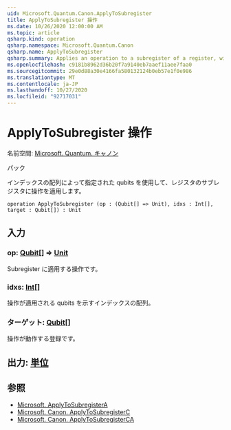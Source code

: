 ```yaml
---
uid: Microsoft.Quantum.Canon.ApplyToSubregister
title: ApplyToSubregister 操作
ms.date: 10/26/2020 12:00:00 AM
ms.topic: article
qsharp.kind: operation
qsharp.namespace: Microsoft.Quantum.Canon
qsharp.name: ApplyToSubregister
qsharp.summary: Applies an operation to a subregister of a register, with qubits specified by an array of their indices.
ms.openlocfilehash: c9181b8962d36b20f7a9140eb7aaef11aee7faa0
ms.sourcegitcommit: 29e0d88a30e4166fa580132124b0eb57e1f0e986
ms.translationtype: MT
ms.contentlocale: ja-JP
ms.lasthandoff: 10/27/2020
ms.locfileid: "92717031"
---
```

# <a name="applytosubregister-operation"></a>ApplyToSubregister 操作

名前空間: [Microsoft. Quantum. キャノン](xref:Microsoft.Quantum.Canon)

パック [](https://nuget.org/packages/)


インデックスの配列によって指定された qubits を使用して、レジスタのサブレジスタに操作を適用します。

```qsharp
operation ApplyToSubregister (op : (Qubit[] => Unit), idxs : Int[], target : Qubit[]) : Unit
```


## <a name="input"></a>入力

### <a name="op--qubit--unit"></a>op: [Qubit](xref:microsoft.quantum.lang-ref.qubit)[] => [Unit](xref:microsoft.quantum.lang-ref.unit) 

Subregister に適用する操作です。


### <a name="idxs--int"></a>idxs: [Int](xref:microsoft.quantum.lang-ref.int)[]

操作が適用される qubits を示すインデックスの配列。


### <a name="target--qubit"></a>ターゲット: [Qubit](xref:microsoft.quantum.lang-ref.qubit)[]

操作が動作する登録です。



## <a name="output--unit"></a>出力: [単位](xref:microsoft.quantum.lang-ref.unit)



## <a name="see-also"></a>参照

- [Microsoft. ApplyToSubregisterA](xref:Microsoft.Quantum.Canon.ApplyToSubregisterA)
- [Microsoft. Canon. ApplyToSubregisterC](xref:Microsoft.Quantum.Canon.ApplyToSubregisterC)
- [Microsoft. Canon. ApplyToSubregisterCA](xref:Microsoft.Quantum.Canon.ApplyToSubregisterCA)